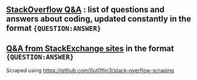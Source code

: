 ## [StackOverflow Q&A](https://github.com/0ut0flin3/questions-answers/blob/main/data.json) : list of questions and answers about coding, updated constantly in the format `{QUESTION:ANSWER}`

## [Q&A from StackExchange sites](https://github.com/0ut0flin3/scraped-data/tree/main/data) in the format `{QUESTION:ANSWER}`

Scraped using https://github.com/0ut0flin3/stack-overflow-scraping
